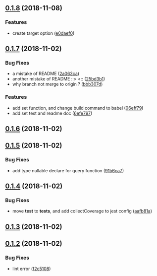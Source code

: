 ## [0.1.8](https://github.com/harvey-woo/key-serializer/compare/v0.1.7...v0.1.8) (2018-11-08)


### Features

* create target option ([e0daef0](https://github.com/harvey-woo/key-serializer/commit/e0daef0))



## [0.1.7](https://github.com/harvey-woo/key-serializer/compare/v0.1.6...v0.1.7) (2018-11-02)


### Bug Fixes

* a mistake of README ([2a063ca](https://github.com/harvey-woo/key-serializer/commit/2a063ca))
* another mistake of README ::> <:: ([25bd3b1](https://github.com/harvey-woo/key-serializer/commit/25bd3b1))
* why branch not merge to origin ? ([bbb307d](https://github.com/harvey-woo/key-serializer/commit/bbb307d))


### Features

* add set function, and change build command to babel ([06eff79](https://github.com/harvey-woo/key-serializer/commit/06eff79))
* add set test and readme doc ([6efe797](https://github.com/harvey-woo/key-serializer/commit/6efe797))



## [0.1.6](https://github.com/harvey-woo/key-serializer/compare/v0.1.5...v0.1.6) (2018-11-02)



## [0.1.5](https://github.com/harvey-woo/key-serializer/compare/v0.1.4...v0.1.5) (2018-11-02)


### Bug Fixes

* add type nullable declare for query function ([91b6ca7](https://github.com/harvey-woo/key-serializer/commit/91b6ca7))



## [0.1.4](https://github.com/harvey-woo/key-serializer/compare/v0.1.3...v0.1.4) (2018-11-02)


### Bug Fixes

* move __test__ to __tests__, and add collectCoverage to jest config ([aafb81a](https://github.com/harvey-woo/key-serializer/commit/aafb81a))



## [0.1.3](https://github.com/harvey-woo/key-serializer/compare/v0.1.2...v0.1.3) (2018-11-02)



## [0.1.2](https://github.com/harvey-woo/key-serializer/compare/f2c5108...v0.1.2) (2018-11-02)


### Bug Fixes

* lint error ([f2c5108](https://github.com/harvey-woo/key-serializer/commit/f2c5108))




